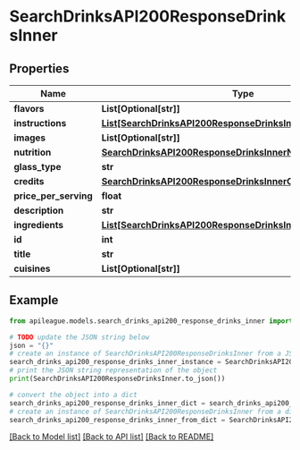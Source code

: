 # SearchDrinksAPI200ResponseDrinksInner


## Properties

Name | Type | Description | Notes
------------ | ------------- | ------------- | -------------
**flavors** | **List[Optional[str]]** |  | [optional] 
**instructions** | [**List[SearchDrinksAPI200ResponseDrinksInnerInstructionsInner]**](SearchDrinksAPI200ResponseDrinksInnerInstructionsInner.md) |  | [optional] 
**images** | **List[Optional[str]]** |  | [optional] 
**nutrition** | [**SearchDrinksAPI200ResponseDrinksInnerNutrition**](SearchDrinksAPI200ResponseDrinksInnerNutrition.md) |  | [optional] 
**glass_type** | **str** |  | [optional] 
**credits** | [**SearchDrinksAPI200ResponseDrinksInnerCredits**](SearchDrinksAPI200ResponseDrinksInnerCredits.md) |  | [optional] 
**price_per_serving** | **float** |  | [optional] 
**description** | **str** |  | [optional] 
**ingredients** | [**List[SearchDrinksAPI200ResponseDrinksInnerIngredientsInner]**](SearchDrinksAPI200ResponseDrinksInnerIngredientsInner.md) |  | [optional] 
**id** | **int** |  | [optional] 
**title** | **str** |  | [optional] 
**cuisines** | **List[Optional[str]]** |  | [optional] 

## Example

```python
from apileague.models.search_drinks_api200_response_drinks_inner import SearchDrinksAPI200ResponseDrinksInner

# TODO update the JSON string below
json = "{}"
# create an instance of SearchDrinksAPI200ResponseDrinksInner from a JSON string
search_drinks_api200_response_drinks_inner_instance = SearchDrinksAPI200ResponseDrinksInner.from_json(json)
# print the JSON string representation of the object
print(SearchDrinksAPI200ResponseDrinksInner.to_json())

# convert the object into a dict
search_drinks_api200_response_drinks_inner_dict = search_drinks_api200_response_drinks_inner_instance.to_dict()
# create an instance of SearchDrinksAPI200ResponseDrinksInner from a dict
search_drinks_api200_response_drinks_inner_from_dict = SearchDrinksAPI200ResponseDrinksInner.from_dict(search_drinks_api200_response_drinks_inner_dict)
```
[[Back to Model list]](../README.md#documentation-for-models) [[Back to API list]](../README.md#documentation-for-api-endpoints) [[Back to README]](../README.md)


